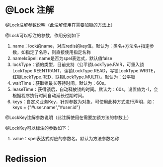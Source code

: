 # @Lock 注解

@Lock注解参数说明（此注解使用在需要加锁的方法上）

@Lock可以标注的参数，作用分别如下
1. name：lock的name，对应redis的key值。默认为：类名+方法名+指定参数，如指定了名称，则直接使用指定名称
2. nameIsSpel: name是否为spel表达式，默认值false
3. lockType：锁的类型，目前支持（公平锁LockType.FAIR，可重入锁LockType.REENTRANT，读锁LockType.READ，写锁LockType.WRITE，红锁LockType.RED，联锁LockType.MULTI）。默认为：公平锁
4. waitTime：获取锁最长等待时间。默认为：60s。
5. leaseTime：获得锁后，自动释放锁的时间。默认为：60s。设置值为-1，会根据程序执行时间自动延长过期时间。
6. keys：自定义业务Key，针对参数为对象，可使用此种方式进行声明，如：keys = {"#user.name","#user.id"}

@LockKey注解参数说明（此注解使用在需要加锁方法的参数上）

@LockKey可以标注的参数如下：
1. value：spel表达式对应的参数名，默认为方法参数名称


# Redission